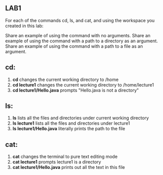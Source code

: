 ## **LAB1**

For each of the commands cd, ls, and cat, and using the workspace you created in this lab:

Share an example of using the command with no arguments.
Share an example of using the command with a path to a directory as an argument.
Share an example of using the command with a path to a file as an argument.

## cd:
1. **cd** changes the current working directory to /home
2. **cd lecture1** changes the current working directory to /home/lecture1
3. **cd lecture1/Hello.java** prompts "Hello.java is not a directory"

## ls:
1. **ls** lists all the files and directories under current working directory
2. **ls lecture1** lists all the files and directories under lecture1 
3. **ls lecture1/Hello.java** literally prints the path to the file

## cat:
1. **cat** changes the terminal to pure text editing mode
2. **cat lecture1** prompts lecture1 is a directory
3. **cat lecture1/Hello.java** prints out all the text in this file
